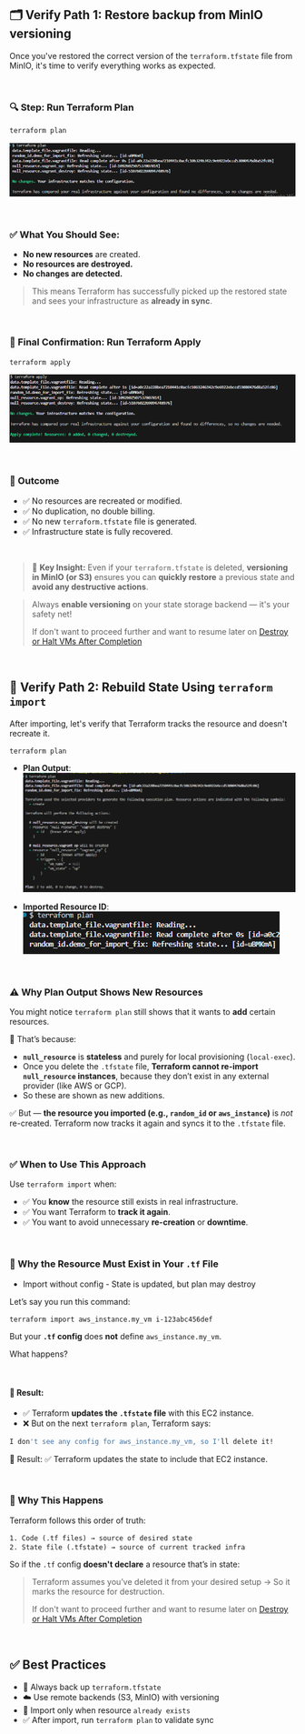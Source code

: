 ## 🗂 Verify Path 1: Restore backup from MinIO versioning

Once you've restored the correct version of the `terraform.tfstate` file from MinIO, it's time to verify everything works as expected.

<br>

### 🔍 Step: Run Terraform Plan

```bash
terraform plan
```

![After Restoring](./assets/after_restoring_plan.png)

<br>

### ✅ What You Should See:

* **No new resources** are created.
* **No resources are destroyed.**
* **No changes are detected.**

> This means Terraform has successfully picked up the restored state and sees your infrastructure as **already in sync**.

<br>

### 🧪 Final Confirmation: Run Terraform Apply

```bash
terraform apply
```

![No new resource created](./assets/no_changes.png)

<br>

### 📌 Outcome

* ✅ No resources are recreated or modified.
* ✅ No duplication, no double billing.
* ✅ No new `terraform.tfstate` file is generated.
* ✅ Infrastructure state is fully recovered.

<br>

> 🎯 **Key Insight:**
> Even if your `terraform.tfstate` is deleted, **versioning in MinIO (or S3)** ensures you can **quickly restore** a previous state and **avoid any destructive actions**.

> Always **enable versioning** on your state storage backend — it's your safety net!
>
> If don't want to proceed further and want to resume later on 
> [Destroy or Halt VMs After Completion](../../README.md#-destroy-or-halt-vms-after-scenario-completion)

<br>

## 🔁 Verify Path 2: Rebuild State Using `terraform import`

After importing, let's verify that Terraform tracks the resource and doesn't recreate it.

```bash
terraform plan
```

* **Plan Output**:
  ![Plan Output](./assets/verify_import.png)

* **Imported Resource ID**:
  ![Resource you imported](./assets/import_id.png)

<br>

### ⚠️ Why Plan Output Shows New Resources

You might notice `terraform plan` still shows that it wants to **add** certain resources.

🧠 That’s because:

* **`null_resource`** is **stateless** and purely for local provisioning (`local-exec`).
* Once you delete the `.tfstate` file, **Terraform cannot re-import `null_resource` instances**, because they don’t exist in any external provider (like AWS or GCP).
* So these are shown as new additions.

✅ But — **the resource you imported (e.g., `random_id` or `aws_instance`)** is *not* re-created.
Terraform now tracks it again and syncs it to the `.tfstate` file.

<br>

### ✅ When to Use This Approach

Use `terraform import` when:

* ✅ You **know** the resource still exists in real infrastructure.
* ✅ You want Terraform to **track it again**.
* ✅ You want to avoid unnecessary **re-creation** or **downtime**.

<br>

### 🧠 Why the Resource Must Exist in Your `.tf` File

- Import without config - State is updated, but plan may destroy

Let’s say you run this command:

```bash
terraform import aws_instance.my_vm i-123abc456def
```

But your **`.tf` config** does **not** define `aws_instance.my_vm`.

What happens?

<br>

#### 🔄 Result:

* ✅ Terraform **updates the `.tfstate` file** with this EC2 instance.
* ❌ But on the next `terraform plan`, Terraform says:

```bash
I don't see any config for aws_instance.my_vm, so I'll delete it!
```

🔄 Result:
✅ Terraform updates the state to include that EC2 instance.

<br>

### 🚨 Why This Happens

Terraform follows this order of truth:

```
1. Code (.tf files) → source of desired state  
2. State file (.tfstate) → source of current tracked infra
```

So if the `.tf` config **doesn't declare** a resource that’s in state:

> Terraform assumes you’ve deleted it from your desired setup
> → So it marks the resource for destruction.
>
> If don't want to proceed further and want to resume later on 
> [Destroy or Halt VMs After Completion](../../README.md#-destroy-or-halt-vms-after-scenario-completion)

<br>

## ✅ Best Practices
- 💾 Always back up `terraform.tfstate`
- ☁️ Use remote backends (S3, MinIO) with versioning
- 🧪 Import only when resource `already exists`
- ✅ After import, run `terraform plan` to validate sync

